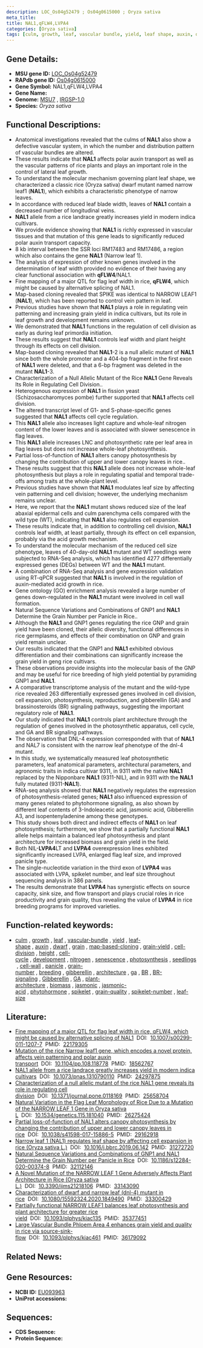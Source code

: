```yaml
---
description: LOC_Os04g52479 ; Os04g0615000 ; Oryza sativa
meta_title:
title: NAL1,qFLW4,LVPA4
categories: [Oryza sativa]
tags: [culm, growth, leaf, vascular bundle, yield, leaf shape, auxin, dwarf, grain, map-based cloning, grain yield, cell division, height, cell cycle, development, nitrogen, senescence, photosynthesis, seedlings, cell wall, panicle, grain number, breeding, gibberellin, architecture,  ga ,  BR , BR signaling, Gibberellin, GA, plant architecture, biomass, jasmonic, jasmonic acid, phytohormone, spikelet, grain quality, spikelet number, leaf size]
---
```


## Gene Details:
- **MSU gene ID:** [LOC_Os04g52479](http://rice.uga.edu/cgi-bin/ORF_infopage.cgi?orf=LOC_Os04g52479)  
- **RAPdb gene ID:** [Os04g0615000](https://rapdb.dna.affrc.go.jp/locus/?name=Os04g0615000)  
- **Gene Symbol:** NAL1,qFLW4,LVPA4
- **Gene Name:**
- **Genome:**  [MSU7](http://rice.uga.edu/)&nbsp;,&nbsp;[IRGSP-1.0](https://rapdb.dna.affrc.go.jp/download/irgsp1.html)
- **Species:** *Oryza sativa*

## Functional Descriptions:
   - Anatomical investigations revealed that the culms of **NAL1** also show a defective vascular system, in which the number and distribution pattern of vascular bundles are altered.
   - These results indicate that **NAL1** affects polar auxin transport as well as the vascular patterns of rice plants and plays an important role in the control of lateral leaf growth.
   - To understand the molecular mechanism governing plant leaf shape, we characterized a classic rice (Oryza sativa) dwarf mutant named narrow leaf1 (**NAL1**), which exhibits a characteristic phenotype of narrow leaves.
   - In accordance with reduced leaf blade width, leaves of **NAL1** contain a decreased number of longitudinal veins.
   - **NAL1** allele from a rice landrace greatly increases yield in modern indica cultivars.
   - We provide evidence showing that **NAL1** is richly expressed in vascular tissues and that mutation of this gene leads to significantly reduced polar auxin transport capacity.
   - 8 kb interval between the SSR loci RM17483 and RM17486, a region which also contains the gene **NAL1** (Narrow leaf 1).
   - The analysis of expression of other known genes involved in the determination of leaf width provided no evidence of their having any clear functional association with **qFLW4**/NAL1.
   - Fine mapping of a major QTL for flag leaf width in rice, **qFLW4**, which might be caused by alternative splicing of NAL1.
   - Map-based cloning revealed that SPIKE was identical to NARROW LEAF1 (**NAL1**), which has been reported to control vein pattern in leaf.
   - Previous studies have shown that **NAL1** plays a role in regulating vein patterning and increasing grain yield in indica cultivars, but its role in leaf growth and development remains unknown.
   - We demonstrated that **NAL1** functions in the regulation of cell division as early as during leaf primordia initiation.
   - These results suggest that **NAL1** controls leaf width and plant height through its effects on cell division.
   - Map-based cloning revealed that **NAL1**-2 is a null allelic mutant of **NAL1** since both the whole promoter and a 404-bp fragment in the first exon of **NAL1** were deleted, and that a 6-bp fragment was deleted in the mutant **NAL1**-3.
   - Characterization of a Null Allelic Mutant of the Rice **NAL1** Gene Reveals Its Role in Regulating Cell Division..
   - Heterogenous expression of **NAL1** in fission yeast (Schizosaccharomyces pombe) further supported that **NAL1** affects cell division.
   - The altered transcript level of G1- and S-phase-specific genes suggested that **NAL1** affects cell cycle regulation.
   - This **NAL1** allele also increases light capture and whole-leaf nitrogen content of the lower leaves and is associated with slower senescence in flag leaves.
   - This **NAL1** allele increases LNC and photosynthetic rate per leaf area in flag leaves but does not increase whole-leaf photosynthesis.
   - Partial loss-of-function of **NAL1** alters canopy photosynthesis by changing the contribution of upper and lower canopy leaves in rice..
   - These results suggest that this **NAL1** allele does not increase whole-leaf photosynthesis but plays a role in regulating spatial and temporal trade-offs among traits at the whole-plant level.
   - Previous studies have shown that **NAL1** modulates leaf size by affecting vein patterning and cell division; however, the underlying mechanism remains unclear.
   - Here, we report that the **NAL1** mutant shows reduced size of the leaf abaxial epidermal cells and culm parenchyma cells compared with the wild type (WT), indicating that **NAL1** also regulates cell expansion.
   - These results indicate that, in addition to controlling cell division, **NAL1** controls leaf width, at least partially, through its effect on cell expansion, probably via the acid growth mechanism.
   - To understand the molecular mechanism of the reduced cell size phenotype, leaves of 40-day-old **NAL1** mutant and WT seedlings were subjected to RNA-Seq analysis, which has identified 4277 differentially expressed genes (DEGs) between WT and the **NAL1** mutant.
   - A combination of RNA-Seq analysis and gene expression validation using RT-qPCR suggested that **NAL1** is involved in the regulation of auxin-mediated acid growth in rice.
   - Gene ontology (GO) enrichment analysis revealed a large number of genes down-regulated in the **NAL1** mutant were involved in cell wall formation.
   - Natural Sequence Variations and Combinations of GNP1 and **NAL1** Determine the Grain Number per Panicle in Rice..
   - Although the **NAL1** and GNP1 genes regulating the rice GNP and grain yield have been cloned, their allelic diversity, functional differences in rice germplasms, and effects of their combination on GNP and grain yield remain unclear.
   - Our results indicated that the GNP1 and **NAL1** exhibited obvious differentiation and their combinations can significantly increase the grain yield in geng rice cultivars.
   - These observations provide insights into the molecular basis of the GNP and may be useful for rice breeding of high yield potential by pyramiding GNP1 and **NAL1**.
   - A comparative transcriptome analysis of the mutant and the wild-type rice revealed 263 differentially expressed genes involved in cell division, cell expansion, photosynthesis, reproduction, and gibberellin (GA) and brassinosteroids (BR) signaling pathways, suggesting the important regulatory role of **NAL1**.
   - Our study indicated that **NAL1** controls plant architecture through the regulation of genes involved in the photosynthetic apparatus, cell cycle, and GA and BR signaling pathways.
   - The observation that DNL-4 expression corresponded with that of **NAL1** and NAL7 is consistent with the narrow leaf phenotype of the dnl-4 mutant.
   - In this study, we systematically measured leaf photosynthetic parameters, leaf anatomical parameters, architectural parameters, and agronomic traits in indica cultivar 9311, in 9311 with the native **NAL1** replaced by the Nipponbare **NAL1** (9311-NIL), and in 9311 with the **NAL1** fully mutated (9311-**NAL1**).
   - RNA-seq analysis showed that **NAL1** negatively regulates the expression of photosynthesis-related genes; **NAL1** also influenced expression of many genes related to phytohormone signaling, as also shown by different leaf contents of 3-Indoleacetic acid, jasmonic acid, Gibberellin A3, and isopentenyladenine among these genotypes.
   - This study shows both direct and indirect effects of **NAL1** on leaf photosynthesis; furthermore, we show that a partially functional **NAL1** allele helps maintain a balanced leaf photosynthesis and plant architecture for increased biomass and grain yield in the field.
   - Both NIL-**LVPA4**LT and **LVPA4** overexpression lines exhibited significantly increased LVPA, enlarged flag leaf size, and improved panicle type.
   - The single-nucleotide variation in the third exon of **LVPA4** was associated with LVPA, spikelet number, and leaf size throughout sequencing analysis in 386 panels.
   - The results demonstrate that **LVPA4** has synergistic effects on source capacity, sink size, and flow transport and plays crucial roles in rice productivity and grain quality, thus revealing the value of **LVPA4** in rice breeding programs for improved varieties.

## Function-related keywords:
   - [culm](/tags/culm/)&nbsp;,&nbsp;[growth](/tags/growth/)&nbsp;,&nbsp;[leaf](/tags/leaf/)&nbsp;,&nbsp;[vascular-bundle](/tags/vascular-bundle/)&nbsp;,&nbsp;[yield](/tags/yield/)&nbsp;,&nbsp;[leaf-shape](/tags/leaf-shape/)&nbsp;,&nbsp;[auxin](/tags/auxin/)&nbsp;,&nbsp;[dwarf](/tags/dwarf/)&nbsp;,&nbsp;[grain](/tags/grain/)&nbsp;,&nbsp;[map-based-cloning](/tags/map-based-cloning/)&nbsp;,&nbsp;[grain-yield](/tags/grain-yield/)&nbsp;,&nbsp;[cell-division](/tags/cell-division/)&nbsp;,&nbsp;[height](/tags/height/)&nbsp;,&nbsp;[cell-cycle](/tags/cell-cycle/)&nbsp;,&nbsp;[development](/tags/development/)&nbsp;,&nbsp;[nitrogen](/tags/nitrogen/)&nbsp;,&nbsp;[senescence](/tags/senescence/)&nbsp;,&nbsp;[photosynthesis](/tags/photosynthesis/)&nbsp;,&nbsp;[seedlings](/tags/seedlings/)&nbsp;,&nbsp;[cell-wall](/tags/cell-wall/)&nbsp;,&nbsp;[panicle](/tags/panicle/)&nbsp;,&nbsp;[grain-number](/tags/grain-number/)&nbsp;,&nbsp;[breeding](/tags/breeding/)&nbsp;,&nbsp;[gibberellin](/tags/gibberellin/)&nbsp;,&nbsp;[architecture](/tags/architecture/)&nbsp;,&nbsp;[ga](/tags/ga/)&nbsp;,&nbsp;[BR](/tags/BR/)&nbsp;,&nbsp;[BR-signaling](/tags/BR-signaling/)&nbsp;,&nbsp;[Gibberellin](/tags/Gibberellin/)&nbsp;,&nbsp;[GA](/tags/GA/)&nbsp;,&nbsp;[plant-architecture](/tags/plant-architecture/)&nbsp;,&nbsp;[biomass](/tags/biomass/)&nbsp;,&nbsp;[jasmonic](/tags/jasmonic/)&nbsp;,&nbsp;[jasmonic-acid](/tags/jasmonic-acid/)&nbsp;,&nbsp;[phytohormone](/tags/phytohormone/)&nbsp;,&nbsp;[spikelet](/tags/spikelet/)&nbsp;,&nbsp;[grain-quality](/tags/grain-quality/)&nbsp;,&nbsp;[spikelet-number](/tags/spikelet-number/)&nbsp;,&nbsp;[leaf-size](/tags/leaf-size/)

## Literature:
   - [Fine mapping of a major QTL for flag leaf width in rice, qFLW4, which might be caused by alternative splicing of NAL1](https://www.doi.org/10.1007/s00299-011-1207-7)&nbsp;&nbsp;DOI:&nbsp;&nbsp;[10.1007/s00299-011-1207-7](https://www.doi.org/10.1007/s00299-011-1207-7)&nbsp;&nbsp;PMID:&nbsp;&nbsp;[22179305](https://pubmed.ncbi.nlm.nih.gov/22179305/)
   - [Mutation of the rice Narrow leaf1 gene, which encodes a novel protein, affects vein patterning and polar auxin transport](https://www.doi.org/10.1104/pp.108.118778)&nbsp;&nbsp;DOI:&nbsp;&nbsp;[10.1104/pp.108.118778](https://www.doi.org/10.1104/pp.108.118778)&nbsp;&nbsp;PMID:&nbsp;&nbsp;[18562767](https://pubmed.ncbi.nlm.nih.gov/18562767/)
   - [NAL1 allele from a rice landrace greatly increases yield in modern indica cultivars](https://www.doi.org/10.1073/pnas.1310790110)&nbsp;&nbsp;DOI:&nbsp;&nbsp;[10.1073/pnas.1310790110](https://www.doi.org/10.1073/pnas.1310790110)&nbsp;&nbsp;PMID:&nbsp;&nbsp;[24297875](https://pubmed.ncbi.nlm.nih.gov/24297875/)
   - [Characterization of a null allelic mutant of the rice NAL1 gene reveals its role in regulating cell division](https://www.doi.org/10.1371/journal.pone.0118169)&nbsp;&nbsp;DOI:&nbsp;&nbsp;[10.1371/journal.pone.0118169](https://www.doi.org/10.1371/journal.pone.0118169)&nbsp;&nbsp;PMID:&nbsp;&nbsp;[25658704](https://pubmed.ncbi.nlm.nih.gov/25658704/)
   - [Natural Variation in the Flag Leaf Morphology of Rice Due to a Mutation of the NARROW LEAF 1 Gene in Oryza sativa L](https://www.doi.org/10.1534/genetics.115.181040)&nbsp;&nbsp;DOI:&nbsp;&nbsp;[10.1534/genetics.115.181040](https://www.doi.org/10.1534/genetics.115.181040)&nbsp;&nbsp;PMID:&nbsp;&nbsp;[26275424](https://pubmed.ncbi.nlm.nih.gov/26275424/)
   - [Partial loss-of-function of NAL1 alters canopy photosynthesis by changing the contribution of upper and lower canopy leaves in rice](https://www.doi.org/10.1038/s41598-017-15886-5)&nbsp;&nbsp;DOI:&nbsp;&nbsp;[10.1038/s41598-017-15886-5](https://www.doi.org/10.1038/s41598-017-15886-5)&nbsp;&nbsp;PMID:&nbsp;&nbsp;[29162918](https://pubmed.ncbi.nlm.nih.gov/29162918/)
   - [Narrow leaf 1 (NAL1) regulates leaf shape by affecting cell expansion in rice (Oryza sativa L.)](https://www.doi.org/10.1016/j.bbrc.2019.06.142)&nbsp;&nbsp;DOI:&nbsp;&nbsp;[10.1016/j.bbrc.2019.06.142](https://www.doi.org/10.1016/j.bbrc.2019.06.142)&nbsp;&nbsp;PMID:&nbsp;&nbsp;[31272720](https://pubmed.ncbi.nlm.nih.gov/31272720/)
   - [Natural Sequence Variations and Combinations of GNP1 and NAL1 Determine the Grain Number per Panicle in Rice](https://www.doi.org/10.1186/s12284-020-00374-8)&nbsp;&nbsp;DOI:&nbsp;&nbsp;[10.1186/s12284-020-00374-8](https://www.doi.org/10.1186/s12284-020-00374-8)&nbsp;&nbsp;PMID:&nbsp;&nbsp;[32112146](https://pubmed.ncbi.nlm.nih.gov/32112146/)
   - [A Novel Mutation of the NARROW LEAF 1 Gene Adversely Affects Plant Architecture in Rice (Oryza sativa L.)](https://www.doi.org/10.3390/ijms21218106)&nbsp;&nbsp;DOI:&nbsp;&nbsp;[10.3390/ijms21218106](https://www.doi.org/10.3390/ijms21218106)&nbsp;&nbsp;PMID:&nbsp;&nbsp;[33143090](https://pubmed.ncbi.nlm.nih.gov/33143090/)
   - [Characterization of dwarf and narrow leaf (dnl-4) mutant in rice](https://www.doi.org/10.1080/15592324.2020.1849490)&nbsp;&nbsp;DOI:&nbsp;&nbsp;[10.1080/15592324.2020.1849490](https://www.doi.org/10.1080/15592324.2020.1849490)&nbsp;&nbsp;PMID:&nbsp;&nbsp;[33300429](https://pubmed.ncbi.nlm.nih.gov/33300429/)
   - [Partially functional NARROW LEAF1 balances leaf photosynthesis and plant architecture for greater rice yield](https://www.doi.org/10.1093/plphys/kiac135)&nbsp;&nbsp;DOI:&nbsp;&nbsp;[10.1093/plphys/kiac135](https://www.doi.org/10.1093/plphys/kiac135)&nbsp;&nbsp;PMID:&nbsp;&nbsp;[35377451](https://pubmed.ncbi.nlm.nih.gov/35377451/)
   - [Large Vascular Bundle Phloem Area 4 enhances grain yield and quality in rice via source-sink-flow](https://www.doi.org/10.1093/plphys/kiac461)&nbsp;&nbsp;DOI:&nbsp;&nbsp;[10.1093/plphys/kiac461](https://www.doi.org/10.1093/plphys/kiac461)&nbsp;&nbsp;PMID:&nbsp;&nbsp;[36179092](https://pubmed.ncbi.nlm.nih.gov/36179092/)

## Related News:

## Gene Resources:
- **NCBI ID:**  [EU093963](http://www.ncbi.nlm.nih.gov/nuccore/EU093963)
- **UniProt accessions:** [](https://www.uniprot.org/uniprotkb//entry)

## Sequences:
- **CDS Sequence:**
- **Protein Sequence:**
